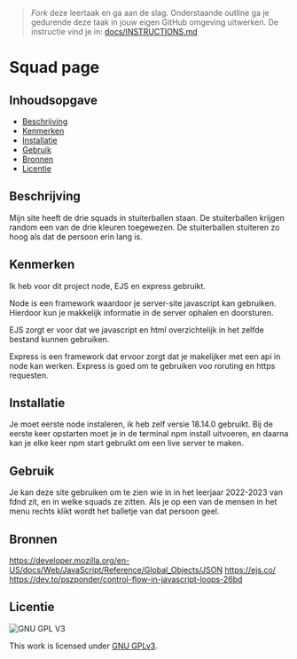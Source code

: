 > _Fork_ deze leertaak en ga aan de slag. Onderstaande outline ga je gedurende deze taak in jouw eigen GitHub omgeving uitwerken. De instructie vind je in: [docs/INSTRUCTIONS.md](docs/INSTRUCTIONS.md)

# Squad page
<!-- Geef je project een titel en schrijf in één zin wat het is -->

## Inhoudsopgave

  * [Beschrijving](#beschrijving)
  * [Kenmerken](#kenmerken)
  * [Installatie](#installatie)
  * [Gebruik](#gebruik)
  * [Bronnen](#bronnen)
  * [Licentie](#licentie)

## Beschrijving
Mijn site heeft de drie squads in stuiterballen staan. De stuiterballen krijgen random een van de drie kleuren toegewezen. De stuiterballen stuiteren zo hoog als dat de persoon erin lang is.
<!-- Voeg een mooie poster visual toe 📸 -->
<!-- Voeg een link toe naar Github Pages 🌐-->

## Kenmerken
<!-- Bij Kenmerken staat welke technieken zijn gebruikt en hoe. Wat is de HTML structuur? Wat zijn de belangrijkste dingen in CSS? Wat is er met Javascript gedaan en hoe? Misschien heb je een framwork of library gebruikt? -->
Ik heb voor dit project node, EJS en express gebruikt. 

Node is een framework waardoor je server-site javascript kan gebruiken. Hierdoor kun je makkelijk informatie in de server ophalen en doorsturen. 

EJS zorgt er voor dat we javascript en html overzichtelijk in het zelfde bestand kunnen gebruiken. 

Express is een framework dat ervoor zorgt dat je makelijker met een api in node kan werken. Express is goed om te gebruiken voo roruting en https requesten. 

## Installatie
<!-- Bij Installatie staat stap-voor-stap beschreven hoe je de development omgeving moet inrichten om aan de repository te kunnen werken. -->
Je moet eerste node instaleren, ik heb zelf versie 18.14.0 gebruikt.  Bij de eerste keer opstarten moet je in de terminal npm install uitvoeren, en daarna kan je elke keer npm start gebruikt om een live server te maken.

## Gebruik
Je kan deze site gebruiken om te zien wie in in het leerjaar 2022-2023 van fdnd zit, en in welke squads ze zitten. Als je op een van de mensen in het menu rechts klikt wordt het balletje van dat persoon geel. 

## Bronnen
https://developer.mozilla.org/en-US/docs/Web/JavaScript/Reference/Global_Objects/JSON
https://ejs.co/
https://dev.to/pszponder/control-flow-in-javascript-loops-26bd

## Licentie

![GNU GPL V3](https://www.gnu.org/graphics/gplv3-127x51.png)

This work is licensed under [GNU GPLv3](./LICENSE).
